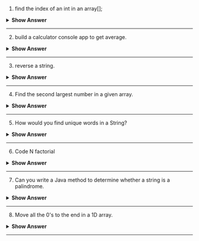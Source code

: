 1. find the index of an int in an array[];

<details><summary><b> Show Answer</b></summary>
  
<blockquote>

```java
import java.util.Scanner;

public class demo {

    public static int findIndex(int[] arr, int n) {
        for (int i = 0; i < arr.length; i++) {
            if (arr[i] == n) {
                return i;
            }
        }
        return -1; // return -1 if the element is not found
    }
    
    public static void main(String[] args){
        Scanner scn=new Scanner(System.in);

        int[] arr={1,2,3,4,5,6}; 
        
        System.out.println("Enter the number whose index you want to find");
        int no=scn.nextInt();

        System.out.println(findIndex(arr, no));
    }
 
}

```

</blockquote>

</details>

---

2. build a calculator console app to get average.

<details><summary><b> Show Answer</b></summary>
  
<blockquote>

Code for calculator application is mentioned below:

```java

import java.util.*;

public class Calculator {
    public static void main(String[] args) {
        Scanner scanner = new Scanner(System.in);

        System.out.print("Enter the total number of elements: ");
        int n = scanner.nextInt();

        int sum = 0;
        for (int i = 0; i < n; i++) {
            System.out.print("Enter element : ");
            int num = scanner.nextInt();
            sum += num;
        }

        double average = (double) sum / n;
        System.out.println("The average is: " + average);

    }
}


```

</blockquote>

</details>

---


3. reverse a string.

<details><summary><b> Show Answer</b></summary>
  
<blockquote>

Suppose we have an sample string as "Hello, World!" to reverse this string we can use following code.

```java

String str = "Hello, World!";
String reversedStr = "";
for (int i = str.length() - 1; i >= 0; i--) {
    reversedStr += str.charAt(i);
}
System.out.println(reversedStr); 


```

</blockquote>

</details>

---

4. Find the second largest number in a given array.

<details><summary><b> Show Answer</b></summary>
  
<blockquote>

```Java

public class test {


    public static int findSecondLargest(int[] arr) {
        int largest = arr[0];
        int secondLargest = Integer.MIN_VALUE;
    
        for (int i = 1; i < arr.length; i++) {
            if (arr[i] > largest) {
                secondLargest = largest;
                largest = arr[i];
            } else if (arr[i] > secondLargest && arr[i] != largest) {
                secondLargest = arr[i];
            }
        }
    
        return secondLargest;
    }

    public static void main(String[] args) {
        
        int[] arr={1,2,3,4,5,6,7,8,9,9,8};

        System.out.println(findSecondLargest(arr));
    }
}

```

</blockquote>

</details>

---


5. How would you find unique words in a String?

<details><summary><b> Show Answer</b></summary>
  
<blockquote>

The following code will give you the unique characters from the string.

```java

import java.util.*;

public class test {


    public static ArrayList<Character> findUniqueChars(String str) {
        
        str=str.toLowerCase();
        Map<Character,Integer> charCount=new HashMap<>();
        ArrayList<Character> chArray=new ArrayList<>();
    
        for (int i = 0; i < str.length(); i++) {
            char ch = str.charAt(i);
            if (!Character.isWhitespace(ch)) {
                if(null != charCount.putIfAbsent(ch,1)){
                    int count=charCount.get(ch);
                    charCount.put(ch,++count);
                }
            }
        }
        
        for (Map.Entry<Character,Integer> entry : charCount.entrySet()){
            if(entry.getValue()==1){
                chArray.add(entry.getKey());
            }
        }

        return chArray;
    
    }

    public static void main(String[] args) {
        String str="Hello there";

        System.out.println(findUniqueChars(str));
    }
}

```

</blockquote>

</details>

---


6. Code N factorial

<details><summary><b> Show Answer</b></summary>
  
<blockquote>

The following code will give you the factorial of given number N.

```Java

import java.util.*;

public class test {

        public static void main(String[] args) {

            Scanner scn=new Scanner(System.in);
            System.out.println("Enter the value of N :");
            int n = scn.nextInt(); 
            
            int factorial = 1;
            
            for(int i=1; i<=n; i++){
                factorial *= i;
            }
            
            System.out.println("Factorial of " + n + " is: " + factorial);
        }
    
}

```

</blockquote>

</details>

---


7. Can you write a Java method to determine whether a string is a palindrome.

<details><summary><b> Show Answer</b></summary>
  
<blockquote>

<details><summary><b> Show Answer</b></summary>
  
<blockquote>

The following programme checks if the given string is palindrome or not. It will return "Yes" if the string is palindrome and "No" if the string is not a palindrome.

```java

import java.util.*;

public class test {
 
    
    static boolean isPalindrome(String str)
    {
 
       
        int i = 0;
        int j = str.length() - 1;
        while (i < j) {
            if (str.charAt(i) != str.charAt(j))
                return false;
            i++;
            j--;
        }
        return true;
    }
 
    
    public static void main(String[] args)
    {
       
        Scanner scn=new Scanner(System.in);
        System.out.println("Enter the string:");
        String str = scn.nextLine(); 

        str = str.toLowerCase();
        if (isPalindrome(str))
            System.out.print("Yes");
        else
            System.out.print("No");
    }
}

```

</blockquote>

</details>

---


</blockquote>

</details>

---


8. Move all the 0's to the end in a 1D array.

<details><summary><b> Show Answer</b></summary>
  
<blockquote>



</blockquote>

</details>

---


